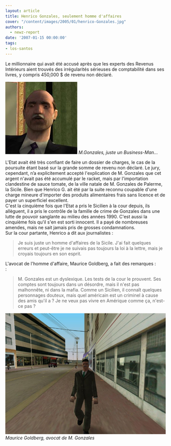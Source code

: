 ```yaml
---
layout: article
title: Henrico Gonzales, seulement homme d'affaires
cover: "/content/images/2005/01/henrico-Gonzales.jpg"
authors:
  - newz-report
date: '2007-01-15 00:00:00'
tags:
- los-santos
---
```


Le&nbsp;millionnaire qui avait été&nbsp;accusé après que les experts des Revenus Intérieurs&nbsp;aient trouvés des irrégularités sérieuses de comptabilité dans ses livres, y compris 450,000 $ de revenu non déclaré.

![M.Gonzales, juste un Business-Man...](/content/images/2005/01/henrico-Gonzales2.jpg)
_M.Gonzales, juste un Business-Man..._

L'Etat avait été très confiant de faire&nbsp;un dossier&nbsp;de charges, le cas de la poursuite étant basé sur la grande somme de revenu non déclaré. Le jury, cependant, n’a explicitement accepté l'explication de M.&nbsp;Gonzales que cet argent n'avait pas été accumulé par le racket, mais par l'importation clandestine de sauce&nbsp;tomate, de la ville natale de M.&nbsp;Gonzales de Palerme, la Sicile. Bien que&nbsp;Henrico G.&nbsp;ait été par la suite reconnu coupable d'une charge mineure d'importer des produits alimentaires frais sans licence et de payer un superficiel excellent.  
C'est la cinquième fois que l'Etat a pris le&nbsp;Sicilien à la cour depuis, ils allèguent, il a pris le contrôle de la famille de crime de&nbsp;Gonzales dans une lutte de pouvoir sanglante au milieu des années 1990. C'est aussi la cinquième fois qu'il s'en est sorti innocent. Il a payé de nombreuses amendes, mais&nbsp;ne sait jamais pris de grosses condamnations.&nbsp;  
Sur la cour partante,&nbsp;Henrico a dit aux journalistes&nbsp;:

> Je suis juste un homme d'affaires de la Sicile. J'ai fait quelques erreurs et peut-être je ne suivais pas toujours la loi à la lettre, mais je croyais toujours en son esprit.

L'avocat de l'homme d'affaire, Maurice Goldberg, a fait des remarques :  
:

> M.&nbsp;Gonzales est un dyslexique. Les&nbsp;tests de la cour le prouvent. Ses comptes sont toujours dans un désordre, mais il n'est pas malhonnête, ni dans la mafia. Comme un Sicilien, il connaît quelques personnages douteux, mais quel&nbsp;américain est un criminel à cause des amis qu'il a ? Je ne veux pas vivre en Amérique comme ça, n'est-ce pas ?

![Maurice Goldberg, avocat de M. Gonzales](/content/images/2005/01/producteur.jpg)
_Maurice Goldberg, avocat de M. Gonzales_